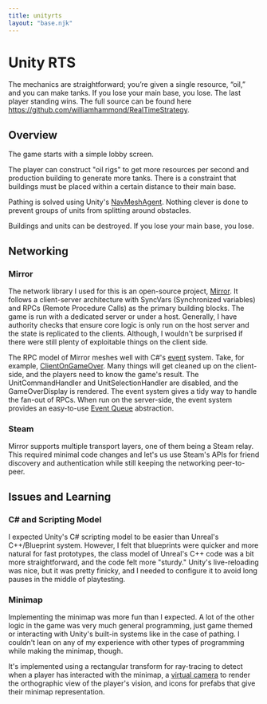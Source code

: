 ```yaml
---
title: unityrts
layout: "base.njk"
---
```


Unity RTS
=========

The mechanics are straightforward; you’re given a single resource, “oil,” and you can make tanks. If you lose your main base, you lose. The last player standing wins. The full source can be found here https://github.com/williamhammond/RealTimeStrategy.

Overview
--------

The game starts with a simple lobby screen.

The player can construct "oil rigs" to get more resources per second and production building to generate more tanks. There is a constraint that buildings must be placed within a certain distance to their main base.

Pathing is solved using Unity's [NavMeshAgent](https://docs.unity3d.com/ScriptReference/AI.NavMeshAgent.html). Nothing clever is done to prevent groups of units from splitting around obstacles.

Buildings and units can be destroyed. If you lose your main base, you lose.

Networking
----------

### **Mirror**

The network library I used for this is an open-source project, [Mirror](https://mirror-networking.gitbook.io/docs/). It follows a client-server architecture with SyncVars (Synchronized variables) and RPCs (Remote Procedure Calls) as the primary building blocks. The game is run with a dedicated server or under a host. Generally, I have authority checks that ensure core logic is only run on the host server and the state is replicated to the clients. Although, I wouldn't be surprised if there were still plenty of exploitable things on the client side.   
  

The RPC model of Mirror meshes well with C#'s [event](https://docs.microsoft.com/en-us/dotnet/csharp/language-reference/keywords/event) system. Take, for example, [ClientOnGameOver](https://github.com/williamhammond/RealTimeStrategy/blob/main/Assets/Scripts/Buildings/GameoverHandler.cs#L49-L53). Many things will get cleaned up on the client-side, and the players need to know the game's result. The UnitCommandHandler and UnitSelectionHandler are disabled, and the GameOverDisplay is rendered. The event system gives a tidy way to handle the fan-out of RPCs. When run on the server-side, the event system provides an easy-to-use [Event Queue](https://gameprogrammingpatterns.com/event-queue.html) abstraction.

### **Steam**

Mirror supports multiple transport layers, one of them being a Steam relay. This required minimal code changes and let's us use Steam's APIs for friend discovery and authentication while still keeping the networking peer-to-peer.

Issues and Learning
-------------------

### **C# and Scripting Model**

I expected Unity's C# scripting model to be easier than Unreal's C++/Blueprint system. However, I felt that blueprints were quicker and more natural for fast prototypes, the class model of Unreal's C++ code was a bit more straightforward, and the code felt more "sturdy." Unity's live-reloading was nice, but it was pretty finicky, and I needed to configure it to avoid long pauses in the middle of playtesting.

### **Minimap**

Implementing the minimap was more fun than I expected. A lot of the other logic in the game was very much general programming, just game themed or interacting with Unity's built-in systems like in the case of pathing. I couldn't lean on any of my experience with other types of programming while making the minimap, though.

It's implemented using a rectangular transform for ray-tracing to detect when a player has interacted with the minimap, a [virtual camera](https://docs.unity3d.com/Packages/com.unity.cinemachine@2.1/api/Cinemachine.CinemachineVirtualCamera.html) to render the orthographic view of the player's vision, and icons for prefabs that give their minimap representation.